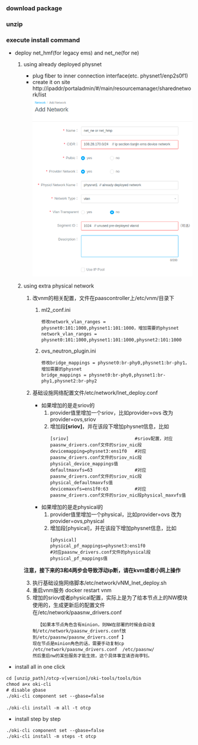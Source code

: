 ### download package
### unzip 
### execute install command
- deploy net_hmf(for legacy ems) and net_ne(for ne)
    1. using already deployed physnet
        - plug fiber to inner connection interface(etc. physnet1/enp2s0f1)
        - create it on site  http://ipaddr/portaladmin/#/main/resourcemanager/sharednetwork/list
        ![create network](create_network_using_physical_net.png)
    2. using extra physical network
        1. 改vnm的相关配置，文件在paascontroller上/etc/vnm/目录下
            1. ml2_conf.ini 
                ```
                修改network_vlan_ranges = physnet0:101:1000,physnet1:101:1000，增加需要的physnet
                network_vlan_ranges = physnet0:101:1000,physnet1:101:1000,physnet2:101:1000
                ```
            2. ovs_neutron_plugin.ini 
                ```
                修改bridge_mappings = physnet0:br-phy0,physnet1:br-phy1，增加需要的physnet
                bridge_mappings = physnet0:br-phy0,physnet1:br-phy1,physnet2:br-phy2
                ```
         
        2. 基础设施网络配置文件/etc/network/Inet_deploy.conf
            - 如果增加的是走sriov的
                1. provider值里增加一个sriov，比如provider=ovs 改为 provider=ovs,sriov
                2. 增加段<b>[sriov]</b>，并在该段下增加physnet信息，比如
                    ```
                    [sriov]                         #sriov配置，对应paasnw_drivers.conf文件的sriov_nic段
                    devicemapping=physnet3:ens1f0   #对应paasnw_drivers.conf文件的sriov_nic段physical_device_mappings值
                    defaultmaxvfs=63                #对应paasnw_drivers.conf文件的sriov_nic段physical_defaultmaxvfs值
                    devicemaxvfs=ens1f0:63          #对应paasnw_drivers.conf文件的sriov_nic段physical_maxvfs值
                    ```
            - 如果增加的是走physical的
                1. provider值里增加一个physical，比如provider=ovs 改为 provider=ovs,physical
                2. 增加段[physical]，并在该段下增加physnet信息，比如
                    ```
                    [physical]
                    physical_pf_mappings=physnet3:ens1f0                        #对应paasnw_drivers.conf文件的physical段physical_pf_mappings值
                    ```
        <b>注意，接下来的3和4两步会导致浮动ip断，请在kvm或者小网上操作</b>
        
        3. 执行基础设施网络脚本/etc/network/vNM_Inet_deploy.sh
        4. 重启vnm服务 docker restart vnm
        5. 增加的sriov或者physical配置，实际上是为了给本节点上的NW模块使用的，生成更新后的配置文件在/etc/network/paasnw_drivers.conf
            ```
              【如果本节点角色含有minion，则NW在部署的时候会自动复制/etc/network/paasnw_drivers.conf放到/etc/paasnw/paasnw_drivers.conf 】
            现在节点是minion角色的话，需要手动复制cp /etc/network/paasnw_drivers.conf  /etc/paasnw/
            然后重启nw的某些服务才能生效，这个具体事宜请咨询李钊。
            ```

- install all in one click

```
cd [unzip_path]/otcp-v[version]/oki-tools/tools/bin
chmod a+x oki-cli
# disable gbase
./oki-cli component set --gbase=false

./oki-cli install -m all -t otcp
```
- install step by step
```
./oki-cli component set --gbase=false
./oki-cli install -m steps -t otcp
```